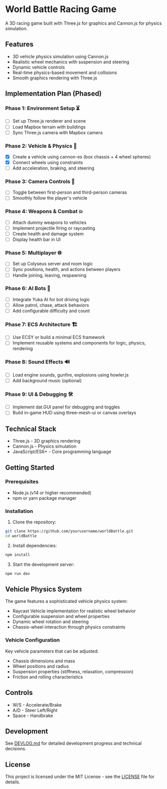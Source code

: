 # World Battle Racing Game

A 3D racing game built with Three.js for graphics and Cannon.js for physics simulation.

## Features

- 3D vehicle physics simulation using Cannon.js
- Realistic wheel mechanics with suspension and steering
- Dynamic vehicle controls
- Real-time physics-based movement and collisions
- Smooth graphics rendering with Three.js

## Implementation Plan (Phased)

### Phase 1: Environment Setup ⏳
- [ ] Set up Three.js renderer and scene
- [ ] Load Mapbox terrain with buildings
- [ ] Sync Three.js camera with Mapbox camera

### Phase 2: Vehicle & Physics 🚗
- [x] Create a vehicle using cannon-es (box chassis + 4 wheel spheres)
- [x] Connect wheels using constraints
- [ ] Add acceleration, braking, and steering

### Phase 3: Camera Controls 🎥
- [ ] Toggle between first-person and third-person cameras
- [ ] Smoothly follow the player's vehicle

### Phase 4: Weapons & Combat 💥
- [ ] Attach dummy weapons to vehicles
- [ ] Implement projectile firing or raycasting
- [ ] Create health and damage system
- [ ] Display health bar in UI

### Phase 5: Multiplayer 🌐
- [ ] Set up Colyseus server and room logic
- [ ] Sync positions, health, and actions between players
- [ ] Handle joining, leaving, respawning

### Phase 6: AI Bots 🤖
- [ ] Integrate Yuka AI for bot driving logic
- [ ] Allow patrol, chase, attack behaviors
- [ ] Add configurable difficulty and count

### Phase 7: ECS Architecture 🏗️
- [ ] Use ECSY or build a minimal ECS framework
- [ ] Implement reusable systems and components for logic, physics, rendering

### Phase 8: Sound Effects 🔊
- [ ] Load engine sounds, gunfire, explosions using howler.js
- [ ] Add background music (optional)

### Phase 9: UI & Debugging 🛠️
- [ ] Implement dat.GUI panel for debugging and toggles
- [ ] Build in-game HUD using three-mesh-ui or canvas overlays

## Technical Stack

- Three.js - 3D graphics rendering
- Cannon.js - Physics simulation
- JavaScript/ES6+ - Core programming language

## Getting Started

### Prerequisites

- Node.js (v14 or higher recommended)
- npm or yarn package manager

### Installation

1. Clone the repository:
```bash
git clone https://github.com/yourusername/worldBattle.git
cd worldBattle
```

2. Install dependencies:
```bash
npm install
```

3. Start the development server:
```bash
npm run dev
```

## Vehicle Physics System

The game features a sophisticated vehicle physics system:

- Raycast Vehicle implementation for realistic wheel behavior
- Configurable suspension and wheel properties
- Dynamic wheel rotation and steering
- Chassis-wheel interaction through physics constraints

### Vehicle Configuration

Key vehicle parameters that can be adjusted:

- Chassis dimensions and mass
- Wheel positions and radius
- Suspension properties (stiffness, relaxation, compression)
- Friction and rolling characteristics

## Controls

- W/S - Accelerate/Brake
- A/D - Steer Left/Right
- Space - Handbrake

## Development

See [DEVLOG.md](DEVLOG.md) for detailed development progress and technical decisions.

## License

This project is licensed under the MIT License - see the [LICENSE](LICENSE) file for details. 